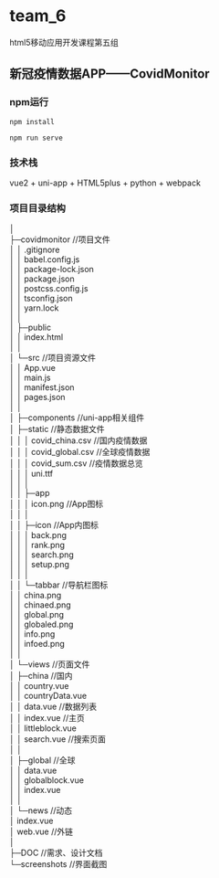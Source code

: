 # team_6
html5移动应用开发课程第五组
## 新冠疫情数据APP——CovidMonitor

### npm运行
```
npm install
```
```
npm run serve
```
### 技术栈
vue2 + uni-app + HTML5plus + python + webpack 

### 项目目录结构
│          
├─covidmonitor           //项目文件     
│  │  .gitignore    
│  │  babel.config.js    
│  │  package-lock.json     
│  │  package.json     
│  │  postcss.config.js     
│  │  tsconfig.json     
│  │  yarn.lock    
│  │       
│  ├─public    
│  │      index.html    
│  │    
│  └─src		//项目资源文件     
│      │  App.vue       
│      │  main.js    
│      │  manifest.json    
│      │  pages.json    
│      │    
│      ├─components	//uni-app相关组件    
│      ├─static		//静态数据文件    
│      │  │  covid_china.csv	//国内疫情数据    
│      │  │  covid_global.csv	//全球疫情数据    
│      │  │  covid_sum.csv	//疫情数据总览    
│      │  │  uni.ttf    
│      │  │      
│      │  ├─app    
│      │  │      icon.png	//App图标     
│      │  │   
│      │  ├─icon	//App内图标    
│      │  │      back.png           
│      │  │      rank.png      
│      │  │      search.png     
│      │  │      setup.png     
│      │  │    
│      │  └─tabbar	//导航栏图标       
│      │          china.png    
│      │          chinaed.png    
│      │          global.png    
│      │          globaled.png    
│      │          info.png    
│      │          infoed.png    
│      │     
│      └─views	//页面文件      
│          ├─china		//国内     
│          │      country.vue   
│          │      countryData.vue    
│          │      data.vue	//数据列表    
│          │      index.vue	//主页    
│          │      littleblock.vue       
│          │      search.vue	//搜索页面   
│          │    
│          ├─global		//全球      
│          │      data.vue       
│          │      globalblock.vue       
│          │      index.vue         
│          │    
│          └─news		//动态           
│                  index.vue     
│                  web.vue	//外链     
│    
├─DOC		//需求、设计文档      
└─screenshots	//界面截图      
